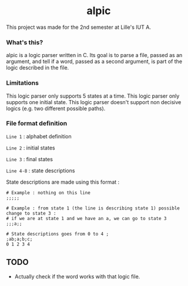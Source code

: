 # <center>alpic</center>

This project was made for the 2nd semester at Lille's IUT A.

### What's this?

alpic is a logic parser written in C. Its goal is to parse a file, passed as an argument, and tell if a word, passed as a second argument, is part of the logic described in the file.

### Limitations

This logic parser only supports 5 states at a time.
This logic parser only supports one initial state.
This logic parser doesn't support non decisive logics (e.g. two different possible paths).

### File format definition

`Line 1` : alphabet definition

`Line 2` : initial states

`Line 3` : final states

`Line 4-8` : state descriptions

State descriptions are made using this format :
```
# Example : nothing on this line
;;;;;

# Example : from state 1 (the line is describing state 1) possible change to state 3 :
# if we are at state 1 and we have an a, we can go to state 3
;;;a;;

# State descriptions goes from 0 to 4 ;
;ab;a;b;c;
0 1 2 3 4 
```

## TODO

- Actually check if the word works with that logic file.